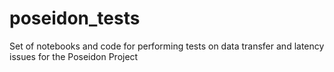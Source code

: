 # poseidon_tests
Set of notebooks and code for performing tests on data transfer and latency issues for the Poseidon Project
